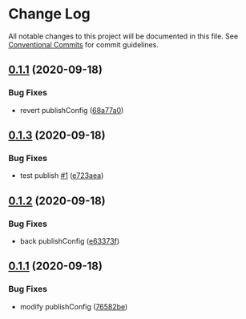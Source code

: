 # Change Log

All notable changes to this project will be documented in this file.
See [Conventional Commits](https://conventionalcommits.org) for commit guidelines.

## [0.1.1](https://github.com/releaseband/node-tools/compare/@releaseband/prettier-config@0.1.3...@releaseband/prettier-config@0.1.1) (2020-09-18)


### Bug Fixes

* revert publishConfig ([68a77a0](https://github.com/releaseband/node-tools/commit/68a77a0b50cfd21f222a0696661be42e50ddc0d3))





## [0.1.3](https://github.com/releaseband/node-tools/compare/@releaseband/prettier-config@0.1.2...@releaseband/prettier-config@0.1.3) (2020-09-18)


### Bug Fixes

* test publish [#1](https://github.com/releaseband/node-tools/issues/1) ([e723aea](https://github.com/releaseband/node-tools/commit/e723aea1cf28d3f0cc54c3f716b189ee82ba827b))





## [0.1.2](https://github.com/releaseband/node-tools/compare/@releaseband/prettier-config@0.1.1...@releaseband/prettier-config@0.1.2) (2020-09-18)


### Bug Fixes

* back publishConfig ([e63373f](https://github.com/releaseband/node-tools/commit/e63373f50a5c313f0df0a70823c4449f6d6ca70b))





## [0.1.1](https://github.com/releaseband/node-tools/compare/@releaseband/prettier-config@0.1.0...@releaseband/prettier-config@0.1.1) (2020-09-18)


### Bug Fixes

* modify publishConfig ([76582be](https://github.com/releaseband/node-tools/commit/76582be56049baf4b1efb94c0a96334c55d4eb19))

